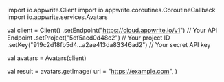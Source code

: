 import io.appwrite.Client
import io.appwrite.coroutines.CoroutineCallback
import io.appwrite.services.Avatars

val client = Client()
    .setEndpoint("https://cloud.appwrite.io/v1") // Your API Endpoint
    .setProject("5df5acd0d48c2") // Your project ID
    .setKey("919c2d18fb5d4...a2ae413da83346ad2") // Your secret API key

val avatars = Avatars(client)

val result = avatars.getImage(
    url = "https://example.com",
)
